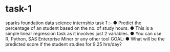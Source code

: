 # task-1
sparks foundation data science internship task 1 :- ● Predict the percentage of an student based on the no. of study hours. ● This is a simple linear regression task as it involves just 2 variables. ● You can use R, Python, SAS Enterprise Miner or any other tool  GOAL: ● What will be the predicted score if the student studies for 9.25 hrs/day?
